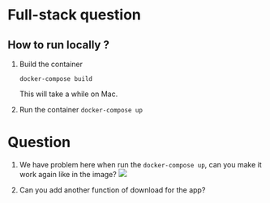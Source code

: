 # Full-stack question

## How to run locally ?

1. Build the container 

   ```docker-compose build ```

   This will take a while on Mac.

2. Run the container
   ```docker-compose up```

# Question

1. We have problem here when run the ```docker-compose up```, can you make it work again like in the image?
![](working_app.png)

2. Can you add another function of download for the app?



